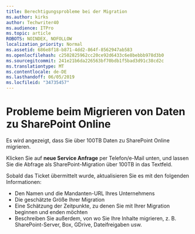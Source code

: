 ```yaml
---
title: Berechtigungsprobleme bei der Migration
ms.author: kirks
author: Techwriter40
ms.audience: ITPro
ms.topic: article
ROBOTS: NOINDEX, NOFOLLOW
localization_priority: Normal
ms.assetid: 686e8f18-b871-4dd2-864f-8562947ab583
ms.openlocfilehash: c2502825962cc20ce92d6433c6e8bebbb978d3b0
ms.sourcegitcommit: 241e21b6da226563bf70bdb1f5bad3d91c38cd2c
ms.translationtype: MT
ms.contentlocale: de-DE
ms.lasthandoff: 06/05/2019
ms.locfileid: "34735457"
---
```

# <a name="issues-while-migrating-data-to-sharepoint-online"></a>Probleme beim Migrieren von Daten zu SharePoint Online

Es wird angezeigt, dass Sie über 100TB Daten zu SharePoint Online migrieren.

Klicken Sie auf **neue Service Anfrage** per Telefon/e-Mail unten, und lassen Sie die Abfrage als SharePoint-Migration über 100TB in das Textfeld.

Sobald das Ticket übermittelt wurde, aktualisieren Sie es mit den folgenden Informationen: 

- Den Namen und die Mandanten-URL Ihres Unternehmens
- Die geschätzte Größe Ihrer Migration
- Eine Schätzung der Zeitpunkte, zu denen Sie mit Ihrer Migration beginnen und enden möchten
- Beschreiben Sie außerdem, von wo Sie Ihre Inhalte migrieren, z. B. SharePoint-Server, Box, GDrive, Dateifreigaben usw.


  

